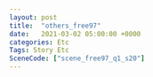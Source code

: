```yaml
---
layout: post
title:  "others_free97"
date:   2021-03-02 05:00:00 +0000
categories: Etc
Tags: Story Etc
SceneCode: ["scene_free97_q1_s20"]
---
```

